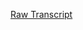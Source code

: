 [Raw Transcript](https://github.com/MCBasterSheet/MCBasterSheet/blob/main/MCB150/pages/Raw%20Transcript%201-24-2024.md)
